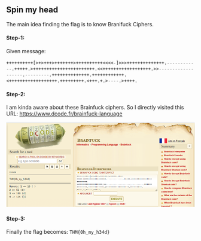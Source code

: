 ## Spin my head
The main idea finding the flag is to know Branifuck Ciphers.

#### Step-1:
Given message: 
```
++++++++++[>+>+++>+++++++>++++++++++<<<<-]>>>++++++++++++++.------------.+++++.>+++++++++++++++++++++++.<<++++++++++++++++++.>>-------------------.---------.++++++++++++++.++++++++++++.<++++++++++++++++++.+++++++++.<+++.+.>----.>++++.
```



#### Step-2:
I am kinda aware about these Brainfuck ciphers. So I directly visited this URL: 
https://www.dcode.fr/brainfuck-language

<img src="Flag.png">

#### Step-3:
Finally the flag becomes:
`THM{0h_my_h34d}`